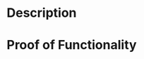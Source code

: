 # Description

<!-- Add a description of the changes in this PR and why they're necessary -->

# Proof of Functionality

<!-- If tests were added, you may skip this. Otherwise, provide screenshots or console output. -->
